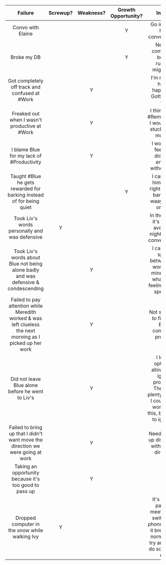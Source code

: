 | Failure		| Screwup?		| Weakness?			| Growth Opportunity? 		| Insight 			|
| :----------: | :----------: | :----------: | :----------: | :----------: |
| Convo with Elaine | | | Y | Go in soft to hard conversations |
| Broke my DB | | | Y| Need to compile JS before running migrations|
| Got completely off track and confused at #Work | | Y | | I'm not sure how it happened. Gotta traige this|
| Freaked out when I wasn't productive at #Work | | Y | | I think this is #RemoteWork. I wouldn't be stuck half as much irl |
| I blame Blue for my lack of #Productivity | | Y | | I would still feel like I didn't do enough without Blue |
| Taught #Blue he gets rewarded for barking instead of for being quiet | | | Y | I can't give him a treat right after he barks, but waay before or after |
| Took Liv's words personally and was defensive | Y | | | In the future, it's best to avoid late night intense conversations |
| Took Liv's words about Blue not being alone badly and was defensive & condescending | | Y | | I can leave space between her words and mine to see what she's feeling before speaking | 
| Failed to pay attention while Meredith worked & was left clueless the next morning as I picked up her work | | Y | | Not sure how to fix this... But a consistent problem | 
| Did not leave Blue alone before he went to Liv's | | Y | | I let my optimism allow me to ignore problems. There are plenty of ways I could have worked on this, but chose to ignore it |
| Failed to bring up that I didn't want move the direction we were going at work | | Y | |  Need to bring up discomfort with project direction |
| Taking an opportunity because it's too good to pass up | | Y | | |
| Dropped computer in the snow while walking Ivy | Y | | | It's best to pause a meeting and switch to a phone (even if it breaks the norms) than try and fail to do something else |
